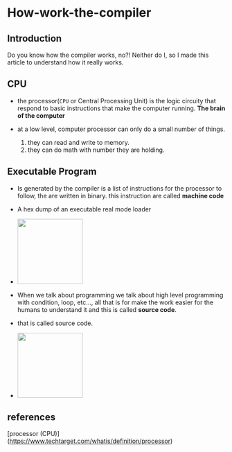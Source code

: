 # How-work-the-compiler

## Introduction
Do you know how the compiler works, no?! Neither do I, so I made this article to understand how it really works.

## CPU
* the processor(`CPU` or Central Processing Unit) is the logic circuity that respond to basic instructions that make the computer running. **The brain of the computer**

* at a low level, computer processor can only do a small number of things.
  1. they can read and write to memory.
  2. they can do math with number they are holding.

## Executable Program
* Is generated by the compiler is a list of instructions for the processor to follow, the are written in binary. this instruction are called **machine code**

* A hex dump of an executable real mode loader   
* <img src="https://upload.wikimedia.org/wikipedia/commons/2/29/Binary_executable_file2.png" width="150">

* When we talk about programming we talk about high level programming with condition, loop, etc..., all that is for make the work easier for the humans to understand it and this is called **source code**.
* that is called source code.
* <img src="https://www.tldevtech.com/wp-content/uploads/2021/07/source-code.jpg" width="150">
## references

[processor (CPU)] (https://www.techtarget.com/whatis/definition/processor)
